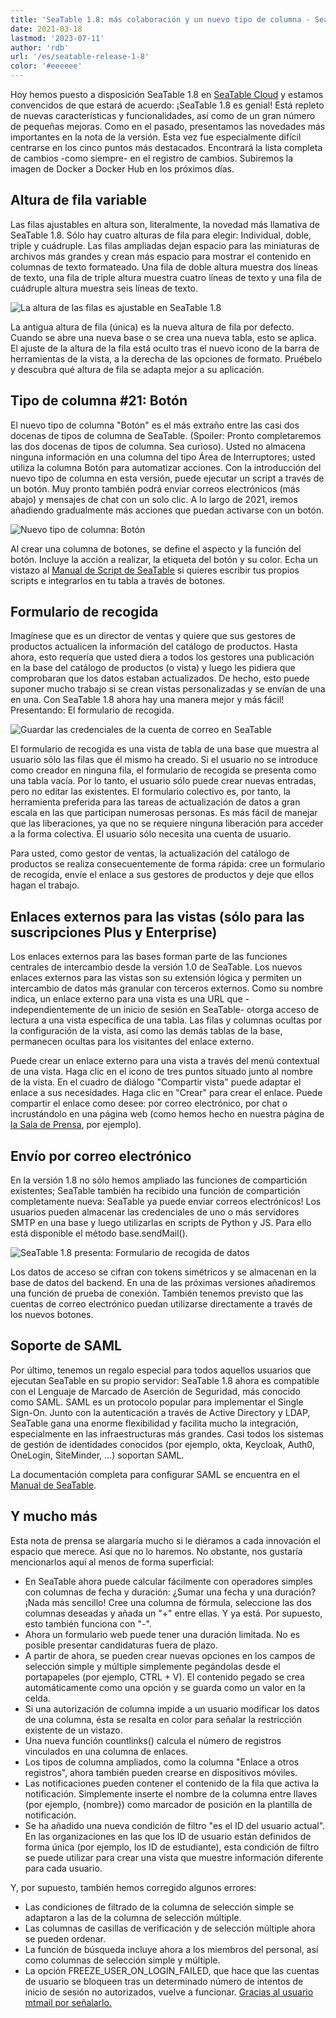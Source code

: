 ```yaml
---
title: 'SeaTable 1.8: más colaboración y un nuevo tipo de columna - SeaTable'
date: 2021-03-18
lastmod: '2023-07-11'
author: 'rdb'
url: '/es/seatable-release-1-8'
color: '#eeeeee'
---
```


Hoy hemos puesto a disposición SeaTable 1.8 en [SeaTable Cloud](https://cloud.seatable.io) y estamos convencidos de que estará de acuerdo: ¡SeaTable 1.8 es genial! Está repleto de nuevas características y funcionalidades, así como de un gran número de pequeñas mejoras. Como en el pasado, presentamos las novedades más importantes en la nota de la versión. Esta vez fue especialmente difícil centrarse en los cinco puntos más destacados. Encontrará la lista completa de cambios -como siempre- en el registro de cambios. Subiremos la imagen de Docker a Docker Hub en los próximos días.

## Altura de fila variable

Las filas ajustables en altura son, literalmente, la novedad más llamativa de SeaTable 1.8. Sólo hay cuatro alturas de fila para elegir: Individual, doble, triple y cuádruple. Las filas ampliadas dejan espacio para las miniaturas de archivos más grandes y crean más espacio para mostrar el contenido en columnas de texto formateado. Una fila de doble altura muestra dos líneas de texto, una fila de triple altura muestra cuatro líneas de texto y una fila de cuádruple altura muestra seis líneas de texto.

![La altura de las filas es ajustable en SeaTable 1.8](images/SeaTable1.8_CustomizableRowHeight_1498x646.png)

La antigua altura de fila (única) es la nueva altura de fila por defecto. Cuando se abre una nueva base o se crea una nueva tabla, esto se aplica. El ajuste de la altura de la fila está oculto tras el nuevo icono de la barra de herramientas de la vista, a la derecha de las opciones de formato. Pruébelo y descubra qué altura de fila se adapta mejor a su aplicación.

## Tipo de columna #21: Botón

El nuevo tipo de columna "Botón" es el más extraño entre las casi dos docenas de tipos de columna de SeaTable. (Spoiler: Pronto completaremos las dos docenas de tipos de columna. Sea curioso). Usted no almacena ninguna información en una columna del tipo Área de Interruptores; usted utiliza la columna Botón para automatizar acciones. Con la introducción del nuevo tipo de columna en esta versión, puede ejecutar un script a través de un botón. Muy pronto también podrá enviar correos electrónicos (más abajo) y mensajes de chat con un solo clic. A lo largo de 2021, iremos añadiendo gradualmente más acciones que puedan activarse con un botón.

![Nuevo tipo de columna: Botón](images/SeaTable1.8_ColumnType_Button_1500x708.png)

Al crear una columna de botones, se define el aspecto y la función del botón. Incluye la acción a realizar, la etiqueta del botón y su color. Echa un vistazo al [Manual de Script de SeaTable](https://seatable.github.io/seatable-scripts/) si quieres escribir tus propios scripts e integrarlos en tu tabla a través de botones.

## Formulario de recogida

Imagínese que es un director de ventas y quiere que sus gestores de productos actualicen la información del catálogo de productos. Hasta ahora, esto requería que usted diera a todos los gestores una publicación en la base del catálogo de productos (o vista) y luego les pidiera que comprobaran que los datos estaban actualizados. De hecho, esto puede suponer mucho trabajo si se crean vistas personalizadas y se envían de una en una. Con SeaTable 1.8 ahora hay una manera mejor y más fácil! Presentando: El formulario de recogida.

![Guardar las credenciales de la cuenta de correo en SeaTable](images/SeaTable1.8_MailAccount_1500x495.png)

El formulario de recogida es una vista de tabla de una base que muestra al usuario sólo las filas que él mismo ha creado. Si el usuario no se introduce como creador en ninguna fila, el formulario de recogida se presenta como una tabla vacía. Por lo tanto, el usuario sólo puede crear nuevas entradas, pero no editar las existentes. El formulario colectivo es, por tanto, la herramienta preferida para las tareas de actualización de datos a gran escala en las que participan numerosas personas. Es más fácil de manejar que las liberaciones, ya que no se requiere ninguna liberación para acceder a la forma colectiva. El usuario sólo necesita una cuenta de usuario.

Para usted, como gestor de ventas, la actualización del catálogo de productos se realiza consecuentemente de forma rápida: cree un formulario de recogida, envíe el enlace a sus gestores de productos y deje que ellos hagan el trabajo.

## Enlaces externos para las vistas (sólo para las suscripciones Plus y Enterprise)

Los enlaces externos para las bases forman parte de las funciones centrales de intercambio desde la versión 1.0 de SeaTable. Los nuevos enlaces externos para las vistas son su extensión lógica y permiten un intercambio de datos más granular con terceros externos. Como su nombre indica, un enlace externo para una vista es una URL que -independientemente de un inicio de sesión en SeaTable- otorga acceso de lectura a una vista específica de una tabla. Las filas y columnas ocultas por la configuración de la vista, así como las demás tablas de la base, permanecen ocultas para los visitantes del enlace externo.

Puede crear un enlace externo para una vista a través del menú contextual de una vista. Haga clic en el icono de tres puntos situado junto al nombre de la vista. En el cuadro de diálogo "Compartir vista" puede adaptar el enlace a sus necesidades. Haga clic en "Crear" para crear el enlace. Puede compartir el enlace como desee: por correo electrónico, por chat o incrustándolo en una página web (como hemos hecho en nuestra página de [la Sala de Prensa](/es/unternehmen/newsroom/), por ejemplo).

## Envío por correo electrónico

En la versión 1.8 no sólo hemos ampliado las funciones de compartición existentes; SeaTable también ha recibido una función de compartición completamente nueva: SeaTable ya puede enviar correos electrónicos! Los usuarios pueden almacenar las credenciales de uno o más servidores SMTP en una base y luego utilizarlas en scripts de Python y JS. Para ello está disponible el método base.sendMail().

![SeaTable 1.8 presenta: Formulario de recogida de datos](images/SeaTable1.8_DataCollectionTable_1500x495.png)

Los datos de acceso se cifran con tokens simétricos y se almacenan en la base de datos del backend. En una de las próximas versiones añadiremos una función de prueba de conexión. También tenemos previsto que las cuentas de correo electrónico puedan utilizarse directamente a través de los nuevos botones.

## Soporte de SAML

Por último, tenemos un regalo especial para todos aquellos usuarios que ejecutan SeaTable en su propio servidor: SeaTable 1.8 ahora es compatible con el Lenguaje de Marcado de Aserción de Seguridad, más conocido como SAML. SAML es un protocolo popular para implementar el Single Sign-On. Junto con la autenticación a través de Active Directory y LDAP, SeaTable gana una enorme flexibilidad y facilita mucho la integración, especialmente en las infraestructuras más grandes. Casi todos los sistemas de gestión de identidades conocidos (por ejemplo, okta, Keycloak, Auth0, OneLogin, SiteMinder, ...) soportan SAML.

La documentación completa para configurar SAML se encuentra en el [Manual de SeaTable](https://manual.seatable.io/config/enterprise/saml/).

## Y mucho más

Esta nota de prensa se alargaría mucho si le diéramos a cada innovación el espacio que merece. Así que no lo haremos. No obstante, nos gustaría mencionarlos aquí al menos de forma superficial:

- En SeaTable ahora puede calcular fácilmente con operadores simples con columnas de fecha y duración: ¿Sumar una fecha y una duración? ¡Nada más sencillo! Cree una columna de fórmula, seleccione las dos columnas deseadas y añada un "+" entre ellas. Y ya está. Por supuesto, esto también funciona con "-".
- Ahora un formulario web puede tener una duración limitada. No es posible presentar candidaturas fuera de plazo.
- A partir de ahora, se pueden crear nuevas opciones en los campos de selección simple y múltiple simplemente pegándolas desde el portapapeles (por ejemplo, CTRL + V). El contenido pegado se crea automáticamente como una opción y se guarda como un valor en la celda.
- Si una autorización de columna impide a un usuario modificar los datos de una columna, ésta se resalta en color para señalar la restricción existente de un vistazo.
- Una nueva función countlinks() calcula el número de registros vinculados en una columna de enlaces.
- Los tipos de columna ampliados, como la columna "Enlace a otros registros", ahora también pueden crearse en dispositivos móviles.
- Las notificaciones pueden contener el contenido de la fila que activa la notificación. Simplemente inserte el nombre de la columna entre llaves (por ejemplo, {nombre}) como marcador de posición en la plantilla de notificación.
- Se ha añadido una nueva condición de filtro "es el ID del usuario actual". En las organizaciones en las que los ID de usuario están definidos de forma única (por ejemplo, los ID de estudiante), esta condición de filtro se puede utilizar para crear una vista que muestre información diferente para cada usuario.

Y, por supuesto, también hemos corregido algunos errores:

- Las condiciones de filtrado de la columna de selección simple se adaptaron a las de la columna de selección múltiple.
- Las columnas de casillas de verificación y de selección múltiple ahora se pueden ordenar.
- La función de búsqueda incluye ahora a los miembros del personal, así como columnas de selección simple y múltiple.
- La opción FREEZE_USER_ON_LOGIN_FAILED, que hace que las cuentas de usuario se bloqueen tras un determinado número de intentos de inicio de sesión no autorizados, vuelve a funcionar. [Gracias al usuario mtmail por señalarlo.](https://forum.seatable.io/t/v1-7-1-freeze-account-and-fail2ban/296)
